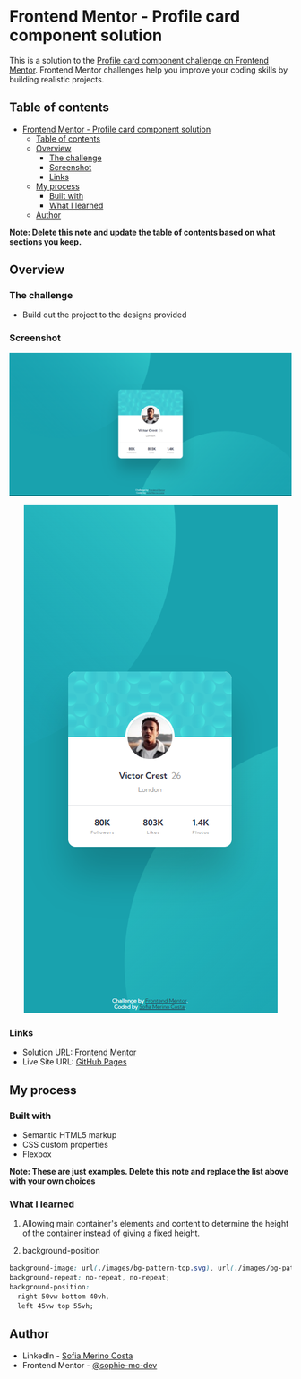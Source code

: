 # Frontend Mentor - Profile card component solution

This is a solution to the [Profile card component challenge on Frontend Mentor](https://www.frontendmentor.io/challenges/profile-card-component-cfArpWshJ). Frontend Mentor challenges help you improve your coding skills by building realistic projects. 

## Table of contents

- [Frontend Mentor - Profile card component solution](#frontend-mentor---profile-card-component-solution)
  - [Table of contents](#table-of-contents)
  - [Overview](#overview)
    - [The challenge](#the-challenge)
    - [Screenshot](#screenshot)
    - [Links](#links)
  - [My process](#my-process)
    - [Built with](#built-with)
    - [What I learned](#what-i-learned)
  - [Author](#author)

**Note: Delete this note and update the table of contents based on what sections you keep.**

## Overview

### The challenge

- Build out the project to the designs provided

### Screenshot

![](./solution/screenshot-desktop.png)
<p align="center">
  <img src="./solution/screenshot-mobile.png" />
</p>


### Links

- Solution URL: [Frontend Mentor](https://your-solution-url.com)
- Live Site URL: [GitHub Pages](https://sophie-mc-dev.github.io/profile-card-component/)



## My process

### Built with

- Semantic HTML5 markup
- CSS custom properties
- Flexbox

**Note: These are just examples. Delete this note and replace the list above with your own choices**

### What I learned

1. Allowing main container's elements and content to determine the height of the container instead of giving a fixed height.

2. background-position
```css
background-image: url(./images/bg-pattern-top.svg), url(./images/bg-pattern-bottom.svg);
background-repeat: no-repeat, no-repeat;
background-position:
  right 50vw bottom 40vh,
  left 45vw top 55vh;
```

## Author

- LinkedIn - [Sofia Merino Costa](https://www.linkedin.com/in/sofia-m-costa/)
- Frontend Mentor - [@sophie-mc-dev](https://www.frontendmentor.io/profile/sophie-mc-dev)
